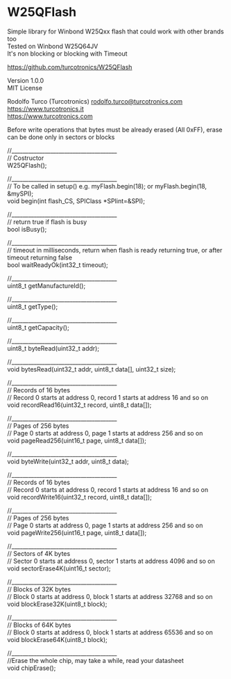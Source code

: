 # W25QFlash
Simple library for Winbond W25Qxx flash that could work with other brands too\
Tested on Winbond W25Q64JV\
It's non blocking or blocking with Timeout

https://github.com/turcotronics/W25QFlash

Version 1.0.0\
MIT License

Rodolfo Turco (Turcotronics) <rodolfo.turco@turcotronics.com>\
https://www.turcotronics.it \
https://www.turcotronics.com

Before write operations that bytes must be already erased (All 0xFF), erase can be done only in sectors or blocks

//______________________________________\
// Costructor\
W25QFlash();

//______________________________________\
// To be called in setup() e.g. myFlash.begin(18); or myFlash.begin(18, &mySPI);\
void begin(int flash_CS, SPIClass *SPIint=&SPI);

//______________________________________\
// return true if flash is busy\
bool isBusy();

//______________________________________\
// timeout in milliseconds, return when flash is ready returning true, or after timeout returning false\
bool waitReadyOk(int32_t timeout);

//______________________________________\
uint8_t getManufactureId();

//______________________________________\
uint8_t getType();

//______________________________________\
uint8_t getCapacity();

//______________________________________\
uint8_t byteRead(uint32_t addr);

//______________________________________\
void bytesRead(uint32_t addr, uint8_t data[], uint32_t size);

//______________________________________\
// Records of 16 bytes\
// Record 0 starts at address 0, record 1 starts at address 16 and so on\
void recordRead16(uint32_t record, uint8_t data[]);

//______________________________________\
// Pages of 256 bytes\
// Page 0 starts at address 0, page 1 starts at address 256 and so on\
void pageRead256(uint16_t page, uint8_t data[]);

//______________________________________\
void byteWrite(uint32_t addr, uint8_t data);

//______________________________________\
// Records of 16 bytes\
// Record 0 starts at address 0, record 1 starts at address 16 and so on\
void recordWrite16(uint32_t record, uint8_t data[]);

//______________________________________\
// Pages of 256 bytes\
// Page 0 starts at address 0, page 1 starts at address 256 and so on\
void pageWrite256(uint16_t page, uint8_t data[]);

//______________________________________\
// Sectors of 4K bytes\
// Sector 0 starts at address 0, sector 1 starts at address 4096 and so on\
void sectorErase4K(uint16_t sector);

//______________________________________\
// Blocks of 32K bytes\
// Block 0 starts at address 0, block 1 starts at address 32768 and so on\
void blockErase32K(uint8_t block);

//______________________________________\
// Blocks of 64K bytes\
// Block 0 starts at address 0, block 1 starts at address 65536 and so on\
void blockErase64K(uint8_t block);

//______________________________________\
//Erase the whole chip, may take a while, read your datasheet\
void chipErase();
